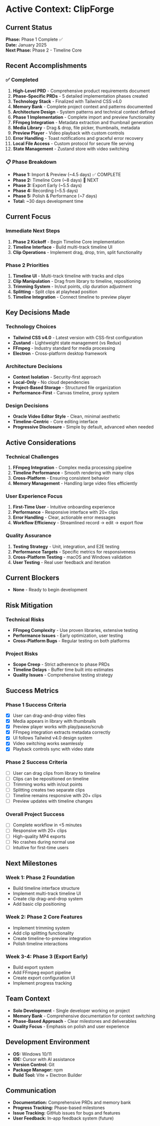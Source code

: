 # Active Context: ClipForge

## Current Status

**Phase:** Phase 1 Complete ✅  
**Date:** January 2025  
**Next Phase:** Phase 2 - Timeline Core

## Recent Accomplishments

### ✅ Completed

1. **High-Level PRD** - Comprehensive product requirements document
2. **Phase-Specific PRDs** - 5 detailed implementation phases created
3. **Technology Stack** - Finalized with Tailwind CSS v4.0
4. **Memory Bank** - Complete project context and patterns documented
5. **Architecture Design** - System patterns and technical context defined
6. **Phase 1 Implementation** - Complete import and preview functionality
7. **FFmpeg Integration** - Metadata extraction and thumbnail generation
8. **Media Library** - Drag & drop, file picker, thumbnails, metadata
9. **Preview Player** - Video playback with custom controls
10. **Error Handling** - Toast notifications and graceful error recovery
11. **Local File Access** - Custom protocol for secure file serving
12. **State Management** - Zustand store with video switching

### 📋 Phase Breakdown

- **Phase 1:** Import & Preview (~4.5 days) ✅ COMPLETE
- **Phase 2:** Timeline Core (~8 days) 🚧 NEXT
- **Phase 3:** Export Early (~5.5 days)
- **Phase 4:** Recording (~5.5 days)
- **Phase 5:** Polish & Performance (~7 days)
- **Total:** ~30 days development time

## Current Focus

### Immediate Next Steps

1. **Phase 2 Kickoff** - Begin Timeline Core implementation
2. **Timeline Interface** - Build multi-track timeline UI
3. **Clip Operations** - Implement drag, drop, trim, split functionality

### Phase 2 Priorities

1. **Timeline UI** - Multi-track timeline with tracks and clips
2. **Clip Manipulation** - Drag from library to timeline, repositioning
3. **Trimming System** - In/out points, clip duration adjustment
4. **Splitting** - Split clips at playhead position
5. **Timeline Integration** - Connect timeline to preview player

## Key Decisions Made

### Technology Choices

- **Tailwind CSS v4.0** - Latest version with CSS-first configuration
- **Zustand** - Lightweight state management (vs Redux)
- **FFmpeg** - Industry standard for media processing
- **Electron** - Cross-platform desktop framework

### Architecture Decisions

- **Context Isolation** - Security-first approach
- **Local-Only** - No cloud dependencies
- **Project-Based Storage** - Structured file organization
- **Performance-First** - Canvas timeline, proxy system

### Design Decisions

- **Oracle Video Editor Style** - Clean, minimal aesthetic
- **Timeline-Centric** - Core editing interface
- **Progressive Disclosure** - Simple by default, advanced when needed

## Active Considerations

### Technical Challenges

1. **FFmpeg Integration** - Complex media processing pipeline
2. **Timeline Performance** - Smooth rendering with many clips
3. **Cross-Platform** - Ensuring consistent behavior
4. **Memory Management** - Handling large video files efficiently

### User Experience Focus

1. **First-Time User** - Intuitive onboarding experience
2. **Performance** - Responsive interface with 20+ clips
3. **Error Handling** - Clear, actionable error messages
4. **Workflow Efficiency** - Streamlined record → edit → export flow

### Quality Assurance

1. **Testing Strategy** - Unit, integration, and E2E testing
2. **Performance Targets** - Specific metrics for responsiveness
3. **Cross-Platform Testing** - macOS and Windows validation
4. **User Testing** - Real user feedback and iteration

## Current Blockers

- **None** - Ready to begin development

## Risk Mitigation

### Technical Risks

- **FFmpeg Complexity** - Use proven libraries, extensive testing
- **Performance Issues** - Early optimization, user testing
- **Cross-Platform Bugs** - Regular testing on both platforms

### Project Risks

- **Scope Creep** - Strict adherence to phase PRDs
- **Timeline Delays** - Buffer time built into estimates
- **Quality Issues** - Comprehensive testing strategy

## Success Metrics

### Phase 1 Success Criteria

- [x] User can drag-and-drop video files
- [x] Media appears in library with thumbnails
- [x] Preview player works with play/pause/scrub
- [x] FFmpeg integration extracts metadata correctly
- [x] UI follows Tailwind v4.0 design system
- [x] Video switching works seamlessly
- [x] Playback controls sync with video state

### Phase 2 Success Criteria

- [ ] User can drag clips from library to timeline
- [ ] Clips can be repositioned on timeline
- [ ] Trimming works with in/out points
- [ ] Splitting creates two separate clips
- [ ] Timeline remains responsive with 20+ clips
- [ ] Preview updates with timeline changes

### Overall Project Success

- [ ] Complete workflow in <5 minutes
- [ ] Responsive with 20+ clips
- [ ] High-quality MP4 exports
- [ ] No crashes during normal use
- [ ] Intuitive for first-time users

## Next Milestones

### Week 1: Phase 2 Foundation

- Build timeline interface structure
- Implement multi-track timeline UI
- Create clip drag-and-drop system
- Add basic clip positioning

### Week 2: Phase 2 Core Features

- Implement trimming system
- Add clip splitting functionality
- Create timeline-to-preview integration
- Polish timeline interactions

### Week 3-4: Phase 3 (Export Early)

- Build export system
- Add FFmpeg export pipeline
- Create export configuration UI
- Implement progress tracking

## Team Context

- **Solo Development** - Single developer working on project
- **Memory Bank** - Comprehensive documentation for context switching
- **Phase-Based Approach** - Clear milestones and deliverables
- **Quality Focus** - Emphasis on polish and user experience

## Development Environment

- **OS:** Windows 10/11
- **IDE:** Cursor with AI assistance
- **Version Control:** Git
- **Package Manager:** npm
- **Build Tool:** Vite + Electron Builder

## Communication

- **Documentation:** Comprehensive PRDs and memory bank
- **Progress Tracking:** Phase-based milestones
- **Issue Tracking:** GitHub issues for bugs and features
- **User Feedback:** In-app feedback system (future)
